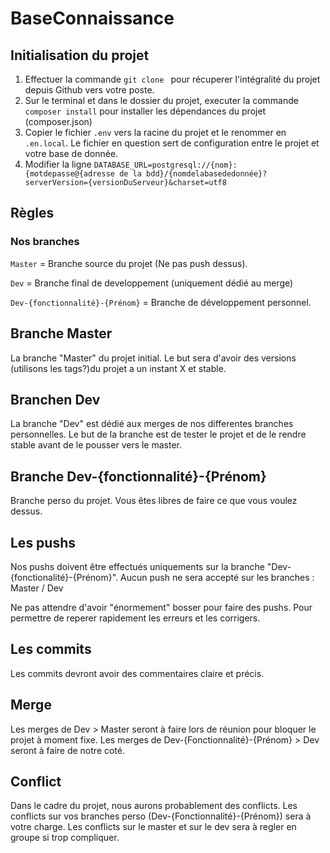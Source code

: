 # BaseConnaissance
## Initialisation du projet
1) Effectuer la commande `git clone ` pour récuperer l'intégralité du projet depuis Github vers votre poste.
2) Sur le terminal et dans le dossier du projet, executer la commande `composer install` pour installer les dépendances du projet (composer.json)
3) Copier le fichier `.env` vers la racine du projet et le renommer en `.en.local`. Le fichier en question sert de configuration entre le projet et votre base de donnée.
4) Modifier la ligne `DATABASE_URL=postgresql://{nom}:{motdepasse@{adresse de la bdd}/{nomdelabasededonnée}?serverVersion={versionDuServeur}&charset=utf8`  
## Règles
### Nos branches

`Master` = Branche source du projet  (Ne pas push dessus).

`Dev` = Branche final de developpement (uniquement dédié au merge)

`Dev-{fonctionnalité}-{Prénom}` = Branche de développement personnel.


## Branche Master
La branche "Master" du projet initial. Le but sera d'avoir des versions (utilisons les tags?)du projet a un instant X et stable.

## Branchen Dev
La branche "Dev" est dédié aux merges de nos differentes branches personnelles. Le but de la branche est de tester le projet et de le rendre stable avant de le pousser vers le master.


## Branche Dev-{fonctionnalité}-{Prénom}
Branche perso du projet. Vous êtes libres de faire ce que vous voulez dessus.

## Les pushs

Nos pushs doivent être effectués uniquements sur la branche "Dev-{fonctionalité}-{Prénom}".
Aucun push ne sera accepté sur les branches : Master / Dev

Ne pas attendre d'avoir "énormement" bosser pour faire des pushs. Pour permettre de reperer rapidement les erreurs et les corrigers.

## Les commits 
Les commits devront avoir des commentaires claire et précis.


## Merge

Les merges de Dev > Master seront à faire lors de réunion pour bloquer le projet à moment fixe.
Les merges de Dev-{Fonctionnalité}-{Prénom} > Dev seront à faire de notre coté.

## Conflict 

Dans le cadre du projet, nous aurons probablement des conflicts. Les conflicts sur vos branches perso (Dev-{Fonctionnalité}-{Prénom}) sera à votre charge.
Les conflicts sur le master et sur le dev sera à regler en groupe si trop compliquer.


